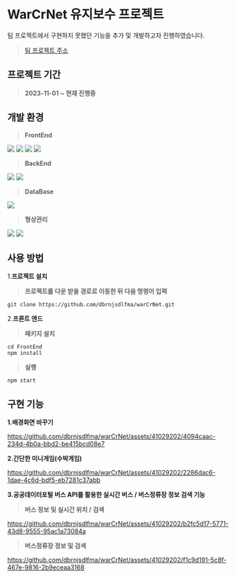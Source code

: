<h1 aligh="center">WarCrNet 유지보수 프로젝트</h1>

팀 프로젝트에서 구현하지 못했던 기능을 추가 및 개발하고자 진행하였습니다.

> [팀 프로젝트 주소](https://github.com/wilderness40/react-project)


## 프로젝트 기간

> **2023-11-01 ~ 현재 진행중**

## 개발 환경

> **FrontEnd**

<img src="https://img.shields.io/badge/html5-E34F26?style=for-the-badge&logo=html5&logoColor=white"> <img src="https://img.shields.io/badge/css-1572B6?style=for-the-badge&logo=css3&logoColor=white"> <img src="https://img.shields.io/badge/javascript-F7DF1E?style=for-the-badge&logo=javascript&logoColor=black"> <img src="https://img.shields.io/badge/react-61DAFB?style=for-the-badge&logo=react&logoColor=black">

> **BackEnd**

<img src="https://img.shields.io/badge/node.js-339933?style=for-the-badge&logo=Node.js&logoColor=white"> <img src="https://img.shields.io/badge/express-000000?style=for-the-badge&logo=express&logoColor=white">
 
> **DataBase**

<img src="https://img.shields.io/badge/mongoDB-47A248?style=for-the-badge&logo=MongoDB&logoColor=white">

> **형상관리**

<img src="https://img.shields.io/badge/git-F05032?style=for-the-badge&logo=git&logoColor=white"> <img src="https://img.shields.io/badge/github-181717?style=for-the-badge&logo=github&logoColor=white">

## 사용 방법
1.**프로젝트 설치**
> **프로젝트를 다운 받을 경로로 이동한 뒤 다음 명령어 입력**
```
git clone https://github.com/dbrnjsdlfma/warCrNet.git
```

2.**프론트 엔드**
>**패키지 설치**
```
cd FrontEnd
npm install
```

>**실행**
```
npm start
```
## 구현 기능

**1.배경화면 바꾸기**


https://github.com/dbrnjsdlfma/warCrNet/assets/41029202/4094caac-234d-4b0a-bbd2-be415bcd08e7


**2.간단한 미니게임(수박게임)**


https://github.com/dbrnjsdlfma/warCrNet/assets/41029202/2286dac6-1dae-4c6d-bdf5-eb7281c37abb


**3.공공데이터포털 버스 API를 활용한 실시간 버스 / 버스정류장 정보 검색 기능**
> **버스 정보 및 실시간 위치 / 검색**

https://github.com/dbrnjsdlfma/warCrNet/assets/41029202/b2fc5d17-5771-43d8-9555-95ac1a73084a


> **버스정류장 정보 및 검색**


https://github.com/dbrnjsdlfma/warCrNet/assets/41029202/f1c9d191-5c8f-467e-9816-2b9eceaa3168









